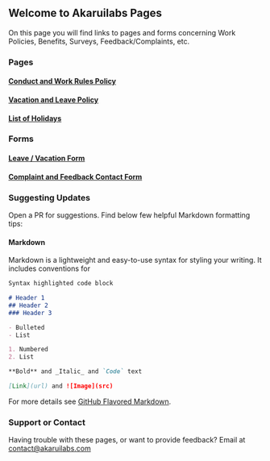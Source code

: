 ## Welcome to Akaruilabs Pages

On this page you will find links to pages and forms concerning Work Policies, Benefits, Surveys, Feedback/Complaints, etc.

### Pages
#### [Conduct and Work Rules Policy](http://pages.akaruilabs.com/work-rules)
#### [Vacation and Leave Policy](http://pages.akaruilabs.com/vacation)
#### [List of Holidays](http://pages.akaruilabs.com/holidays)

### Forms
#### [Leave / Vacation Form](https://docs.google.com/forms/d/e/1FAIpQLSfDNYQl0xGu5CQAb8-uFp0NDOr9d9OnlfrH3oJZ3cyHp9KS_A/viewform?usp=sf_link)
#### [Complaint and Feedback Contact Form](https://docs.google.com/forms/d/e/1FAIpQLSe1kiJDX5qmFC3TPXI62tLwR4xAXP9rb5cPRHReHzmtWQV10A/viewform?usp=sf_link)

### Suggesting Updates

Open a PR for suggestions. Find below few helpful Markdown formatting tips:

#### Markdown

Markdown is a lightweight and easy-to-use syntax for styling your writing. It includes conventions for

```markdown
Syntax highlighted code block

# Header 1
## Header 2
### Header 3

- Bulleted
- List

1. Numbered
2. List

**Bold** and _Italic_ and `Code` text

[Link](url) and ![Image](src)
```

For more details see [GitHub Flavored Markdown](https://guides.github.com/features/mastering-markdown/).


### Support or Contact

Having trouble with these pages, or want to provide feedback? Email at contact@akaruilabs.com 
